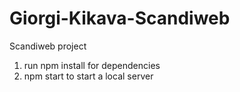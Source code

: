 # Giorgi-Kikava-Scandiweb
Scandiweb project

1) run npm install for dependencies
2) npm start to start a local server
